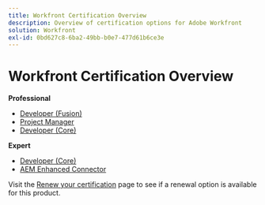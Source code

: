 ```yaml
---
title: Workfront Certification Overview
description: Overview of certification options for Adobe Workfront
solution: Workfront
exl-id: 0bd627c8-6ba2-49bb-b0e7-477d61b6ce3e
---
```

# Workfront Certification Overview

**Professional**

* [Developer (Fusion)](/help/certifications/aw/aw-fusion-p-developer.md) <!--AD0-E902-->
* [Project Manager](/help/certifications/aw/aw-p-project-manager.md) <!--AD0-E903-->
* [Developer (Core)](/help/certifications/aw/aw-core-p-developer.md) <!--AD0-E905-->

**Expert**

* [Developer (Core)](/help/certifications/aw/aw-core-e-developer.md) <!--AD0-E904-->
* [AEM Enhanced Connector](/help/certifications/aw/aw-aem-e-connector.md) <!--AD0-E906-->

Visit the [Renew your certification](/help/certifications/renew.md) page to see if a renewal option is available for this product.

